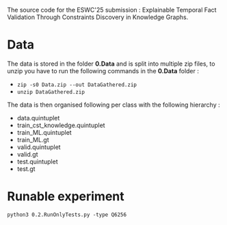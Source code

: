 The source code for the ESWC'25 submission : Explainable Temporal Fact Validation Through Constraints Discovery in Knowledge Graphs.

# Data 

The data is stored in the folder **0.Data** and is split into multiple zip files, to unzip you have to run the following commands in the **0.Data** folder : 
* `zip -s0 Data.zip --out DataGathered.zip`
* `unzip DataGathered.zip` 

The data is then organised following per class with the following hierarchy : 
  * data.quintuplet 
  * train_cst_knowledge.quintuplet
  * train_ML.quintuplet
  * train_ML.gt
  * valid.quintuplet
  * valid.gt
  * test.quintuplet
  * test.gt

# Runable experiment

`python3 0.2.RunOnlyTests.py -type Q6256`

